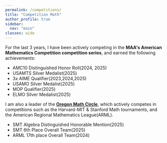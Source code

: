 ```yaml
---
permalink: /competitions/
title: "Competition Math"
author_profile: true
sidebar:
  nav: "main"
classes: wide
---
```


For the last $3$ years, I have been actively competing in the **MAA's American Mathematics Competition competition series**, and earned the following achievements:

* AMC10 Distinguished Honor Roll(2024, 2025)
* USAMTS Silver Medalist(2025)
* 3x AIME Qualifier(2023,2024,2025)
* USAMO Silver Medalist(2025)
* MOP Qualifier(2025)
* ELMO Silver Medalist(2025)

I am also a leader of the [**Oregon Math Circle**](https://www.oregonmathcircle.org), which actively competes in competitions such as the Harvard-MIT & Stanford Math tournaments, and the American Regional Mathematics League(ARML).

* SMT Algebra Distinguished Honorable Mention(2025)
* SMT $6$th Place Overall Team(2025)
* ARML $17$th place Overall Team(2024)





